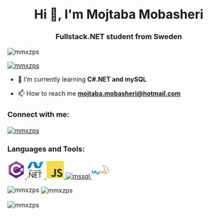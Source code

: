 
<h1 align="center">Hi 👋, I'm Mojtaba Mobasheri</h1>
<h3 align="center">Fullstack.NET student from Sweden</h3>

<p align="left"> <img src="https://komarev.com/ghpvc/?username=mmxzps&label=Profile%20views&color=0e75b6&style=flat" alt="mmxzps" /> </p>

<p align="left"> <a href="https://github.com/ryo-ma/github-profile-trophy"><img src="https://github-profile-trophy.vercel.app/?username=mmxzps" alt="mmxzps" /></a> </p>

- 🌱 I’m currently learning **C#.NET and mySQL**

- 📫 How to reach me **mojtaba.mobasheri@hotmail.com**

<h3 align="left">Connect with me:</h3>
<p align="left">
<a href="https://linkedin.com/in/mmxzps" target="blank"><img align="center" src="https://raw.githubusercontent.com/rahuldkjain/github-profile-readme-generator/master/src/images/icons/Social/linked-in-alt.svg" alt="mmxzps" height="30" width="40" /></a>
</p>

<h3 align="left">Languages and Tools:</h3>
<p align="left"> <a href="https://www.w3schools.com/cs/" target="_blank" rel="noreferrer"> <img src="https://raw.githubusercontent.com/devicons/devicon/master/icons/csharp/csharp-original.svg" alt="csharp" width="40" height="40"/> </a> <a href="https://dotnet.microsoft.com/" target="_blank" rel="noreferrer"> <img src="https://raw.githubusercontent.com/devicons/devicon/master/icons/dot-net/dot-net-original-wordmark.svg" alt="dotnet" width="40" height="40"/> </a> <a href="https://developer.mozilla.org/en-US/docs/Web/JavaScript" target="_blank" rel="noreferrer"> <img src="https://raw.githubusercontent.com/devicons/devicon/master/icons/javascript/javascript-original.svg" alt="javascript" width="40" height="40"/> </a> <a href="https://www.microsoft.com/en-us/sql-server" target="_blank" rel="noreferrer"> <img src="https://www.svgrepo.com/show/303229/microsoft-sql-server-logo.svg" alt="mssql" width="40" height="40"/> </a> <a href="https://www.mysql.com/" target="_blank" rel="noreferrer"> <img src="https://raw.githubusercontent.com/devicons/devicon/master/icons/mysql/mysql-original-wordmark.svg" alt="mysql" width="40" height="40"/> </a> </p>

<p><img align="left" src="https://github-readme-stats.vercel.app/api/top-langs?username=mmxzps&show_icons=true&locale=en&layout=compact" alt="mmxzps" /></p>

<p>&nbsp;<img align="center" src="https://github-readme-stats.vercel.app/api?username=mmxzps&show_icons=true&locale=en" alt="mmxzps" /></p>

<p><img align="center" src="https://github-readme-streak-stats.herokuapp.com/?user=mmxzps&" alt="mmxzps" /></p>






<!--
**mmxzps/mmxzps** is a ✨ _special_ ✨ repository because its `README.md` (this file) appears on your GitHub profile.

Here are some ideas to get you started:

- 🔭 I’m currently working on ...
- 🌱 I’m currently learning ...
- 👯 I’m looking to collaborate on ...
- 🤔 I’m looking for help with ...
- 💬 Ask me about ...
- 📫 How to reach me: ...
- 😄 Pronouns: ...
- ⚡ Fun fact: ...
-->
